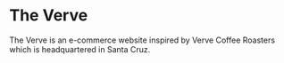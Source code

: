 # The Verve
The Verve is an e-commerce website inspired by Verve Coffee Roasters which is headquartered in Santa Cruz.
